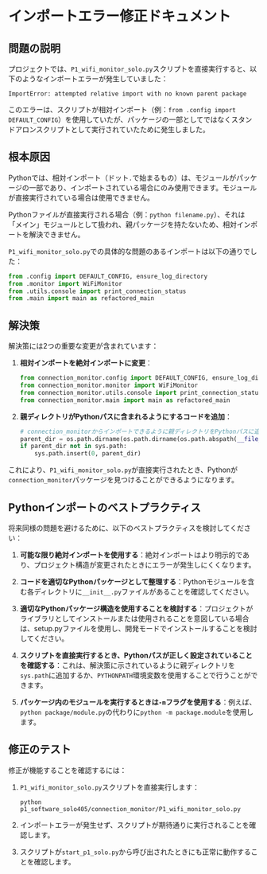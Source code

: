 # インポートエラー修正ドキュメント

## 問題の説明

プロジェクトでは、`P1_wifi_monitor_solo.py`スクリプトを直接実行すると、以下のようなインポートエラーが発生していました：

```
ImportError: attempted relative import with no known parent package
```

このエラーは、スクリプトが相対インポート（例：`from .config import DEFAULT_CONFIG`）を使用していたが、パッケージの一部としてではなくスタンドアロンスクリプトとして実行されていたために発生しました。

## 根本原因

Pythonでは、相対インポート（ドット`.`で始まるもの）は、モジュールがパッケージの一部であり、インポートされている場合にのみ使用できます。モジュールが直接実行されている場合は使用できません。

Pythonファイルが直接実行される場合（例：`python filename.py`）、それは「メイン」モジュールとして扱われ、親パッケージを持たないため、相対インポートを解決できません。

`P1_wifi_monitor_solo.py`での具体的な問題のあるインポートは以下の通りでした：

```python
from .config import DEFAULT_CONFIG, ensure_log_directory
from .monitor import WiFiMonitor
from .utils.console import print_connection_status
from .main import main as refactored_main
```

## 解決策

解決策には2つの重要な変更が含まれています：

1. **相対インポートを絶対インポートに変更**：
   ```python
   from connection_monitor.config import DEFAULT_CONFIG, ensure_log_directory
   from connection_monitor.monitor import WiFiMonitor
   from connection_monitor.utils.console import print_connection_status
   from connection_monitor.main import main as refactored_main
   ```

2. **親ディレクトリがPythonパスに含まれるようにするコードを追加**：
   ```python
   # connection_monitorからインポートできるように親ディレクトリをPythonパスに追加
   parent_dir = os.path.dirname(os.path.dirname(os.path.abspath(__file__)))
   if parent_dir not in sys.path:
       sys.path.insert(0, parent_dir)
   ```

これにより、`P1_wifi_monitor_solo.py`が直接実行されたとき、Pythonが`connection_monitor`パッケージを見つけることができるようになります。

## Pythonインポートのベストプラクティス

将来同様の問題を避けるために、以下のベストプラクティスを検討してください：

1. **可能な限り絶対インポートを使用する**：絶対インポートはより明示的であり、プロジェクト構造が変更されたときにエラーが発生しにくくなります。

2. **コードを適切なPythonパッケージとして整理する**：Pythonモジュールを含む各ディレクトリに`__init__.py`ファイルがあることを確認してください。

3. **適切なPythonパッケージ構造を使用することを検討する**：プロジェクトがライブラリとしてインストールまたは使用されることを意図している場合は、setup.pyファイルを使用し、開発モードでインストールすることを検討してください。

4. **スクリプトを直接実行するとき、Pythonパスが正しく設定されていることを確認する**：これは、解決策に示されているように親ディレクトリを`sys.path`に追加するか、`PYTHONPATH`環境変数を使用することで行うことができます。

5. **パッケージ内のモジュールを実行するときは`-m`フラグを使用する**：例えば、`python package/module.py`の代わりに`python -m package.module`を使用します。

## 修正のテスト

修正が機能することを確認するには：

1. `P1_wifi_monitor_solo.py`スクリプトを直接実行します：
   ```
   python p1_software_solo405/connection_monitor/P1_wifi_monitor_solo.py
   ```

2. インポートエラーが発生せず、スクリプトが期待通りに実行されることを確認します。

3. スクリプトが`start_p1_solo.py`から呼び出されたときにも正常に動作することを確認します。